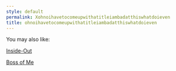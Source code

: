 ```yaml
---
style: default
permalink: Xohnoihavetocomeupwithatitleiambadatthiswhatdoieven
title: ohnoihavetocomeupwithatitleiambadatthiswhatdoieven
---
```

You may also like:

[Inside-Out](http://scp-wiki.net/inside-out)

[Boss of Me](http://scp-wiki.net/boss-of-me)
